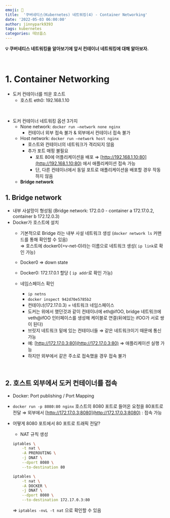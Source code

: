 ```yaml
---
emoji: 🔧
title:  '쿠버네티스(Kubernetes) 네트워킹(4) - Container Networking'
date: '2022-05-03 06:00:00'
author: jinnypark9393
tags: kubernetes
categories: 데브옵스
---
```


**💡 쿠버네티스 네트워킹을 알아보기에 앞서 컨테이너 네트워킹에 대해 알아보자.**

<br/>

# 1. Container Networking

- 도커 컨테이너를 띄운 호스트
    - 호스트 eth0: 192.168.1.10

<br/>

- 도커 컨테이너 네트워킹 옵션 3가지
    - None network: `docker run —network none nginx`
        - 컨테이너 외부 접속 불가 & 외부에서 컨테이너 접속 불가
    - Host network: `docker run —network host nginx`
        - 호스트와 컨테이너의 네트워크가 격리되지 않음
        - 추가 포트 매핑 불필요
            - 포트 80에 어플리케이션을 배포 ⇒ [http://192.168.1.10:80](http://192.168.1.10:80) 에서 애플리케이션 접속 가능
            - 단, 다른 컨테이너에서 동일 포트로 애플리케이션을 배포할 경우 작동하지 않음
    - **Bridge network**

## 1. Bridge network

- 내부 사설망이 형성됨 (Bridge network: 172.0.0 - container a 172.17.0.2, container b 172.12.0.3)
- Docker가 호스트에 설치
    - 기본적으로 Bridge 라는 내부 사설 네트워크 생성 (`docker network ls` 커맨드를 통해 확인할 수 있음)            
    ⇒ 호스트에 docker0(=v-net-0)라는 이름으로 네트워크 생성( `ip link`로 확인 가능)
                
    - Docker0 ⇒ down state
    - Docker0: 172.17.0.1 할당 ( `ip addr`로 확인 가능)
    - 네임스페이스 확인
        - `ip netns`
        - `docker inspect 942d70e5785b2`
        - 컨테이너(172.17.0.3) = 네트워크 네임스페이스
        - 도커는 위에서 했던것과 같이 컨테이너에 eth@ifOO, bridge 네트워크에 veth@ifOO 인터페이스를 생성해 케이블로 연결(뒤에있는 ifOO가 서로 쌍이 된다)
        - 브릿지 네트워크 밑에 있는 컨테이너들 ⇒ 같은 네트워크이기 때문에 통신 가능
        - 예: [http://172.17.0.3:80](http://172.17.0.3:80) ⇒ 애플리케이션 실행 가능
        - 하지만 외부에서 같은 주소로 접속했을 경우 접속 불가

<br/>

## 2. 호스트 외부에서 도커 컨테이너를 접속
- Docker: Port publishing / Port Mapping

- `docker run -p 8080:80 nginx` 호스트의 8080 포트로 들어온 요청을 80포트로 전달 ⇒ 외부에서 [http://172.17.0.3:8080](http://172.17.0.3:8080) : 접속 가능

- 어떻게 8080 포트에서 80 포트로 트래픽 전달?
    - NAT 규칙 생성
                
    ```bash
    iptables \
        -t nat \
        -A PREROUTING \
        -j DNAT \
        --dport 8080 \
        --to-destination 80
    ```
            
    ```bash
    iptables \
    	-t nat \
    	-A DOCKER \
    	-j DNAT \
    	--dport 8080 \
    	--to-destination 172.17.0.3:80
    ```
            
    ⇒ `iptables -nvL -t nat` 으로 확인할 수 있음

<br/>